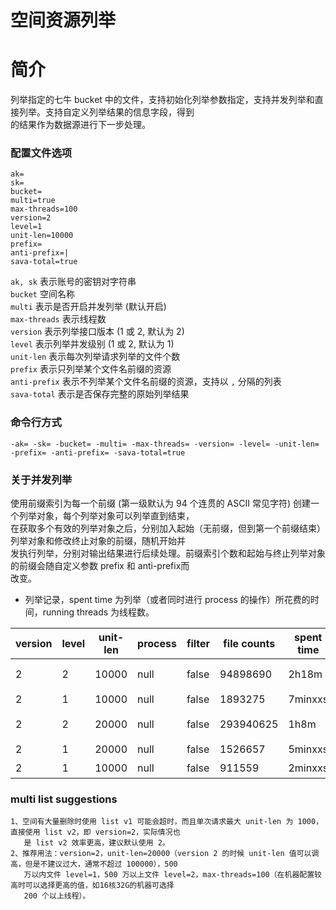 # 空间资源列举

# 简介
列举指定的七牛 bucket 中的文件，支持初始化列举参数指定，支持并发列举和直接列举。支持自定义列举结果的信息字段，得到  
的结果作为数据源进行下一步处理。  

### 配置文件选项
```
ak=
sk=
bucket=
multi=true
max-threads=100
version=2
level=1
unit-len=10000
prefix=
anti-prefix=|
sava-total=true
```
`ak, sk` 表示账号的密钥对字符串  
`bucket` 空间名称  
`multi` 表示是否开启并发列举 (默认开启)  
`max-threads` 表示线程数  
`version` 表示列举接口版本 (1 或 2, 默认为 2)   
`level` 表示列举并发级别 (1 或 2, 默认为 1)  
`unit-len` 表示每次列举请求列举的文件个数  
`prefix` 表示只列举某个文件名前缀的资源  
`anti-prefix` 表示不列举某个文件名前缀的资源，支持以 `,` 分隔的列表  
`sava-total` 表示是否保存完整的原始列举结果  

### 命令行方式
```
-ak= -sk= -bucket= -multi= -max-threads= -version= -level= -unit-len= -prefix= -anti-prefix= -sava-total=true
```

### 关于并发列举
使用前缀索引为每一个前缀 (第一级默认为 94 个连贯的 ASCII 常见字符) 创建一个列举对象，每个列举对象可以列举直到结束，  
在获取多个有效的列举对象之后，分别加入起始（无前缀，但到第一个前缀结束）列举对象和修改终止对象的前缀，随机开始并  
发执行列举，分别对输出结果进行后续处理。前缀索引个数和起始与终止列举对象的前缀会随自定义参数 prefix 和 anti-prefix而  
改变。

* 列举记录，spent time 为列举（或者同时进行 process 的操作）所花费的时间，running threads 为线程数。  

|version|level|unit-len| process |  filter  | file counts |spent time| machine | running threads |  
|-------|-----|--------|---------|----------|-------------|----------|---------|-----------------|  
|   2   |  2  |  10000 |  null   |  false   |  94898690   |   2h18m  | 16核32G |      50         |
|   2   |  1  |  10000 |  null   |  false   |  1893275    |  7minxxs | 8核16G  |      16         | 
|   2   |  2  |  20000 |  null   |  false   |  293940625  |   1h8m   | 16核32G |      200        |
|   2   |  1  |  20000 |  null   |  false   |  1526657    |  5minxxs | 8核16G  |      4          |
|   2   |  1  |  10000 |  null   |  false   |  911559     |  2minxxs | 8核16G  |      15         |

### multi list suggestions
```
1、空间有大量删除时使用 list v1 可能会超时，而且单次请求最大 unit-len 为 1000，直接使用 list v2，即 version=2，实际情况也  
   是 list v2 效率更高，建议默认使用 2。
2、推荐用法：version=2，unit-len=20000（version 2 的时候 unit-len 值可以调高，但是不建议过大，通常不超过 100000），500  
   万以内文件 level=1，500 万以上文件 level=2，max-threads=100（在机器配置较高时可以选择更高的值，如16核32G的机器可选择  
   200 个以上线程）。
```
